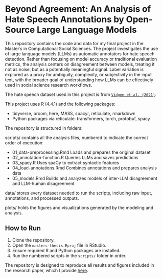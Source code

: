 # Beyond Agreement: An Analysis of Hate Speech Annotations by Open-Source Large Language Models
This repository contains the code and data for my final project in the Master’s in Computational Social Sciences. The project investigates the use of large language models (LLMs) as automatic annotators for hate speech detection. Rather than focusing on model accuracy or traditional evaluation metrics, the analysis centers on disagreement between models, treating it not as noise, but as a potentially meaningful signal. Label variation is explored as a proxy for ambiguity, complexity, or subjectivity in the input text, with the broader goal of understanding how LLMs can be effectively used in social science research workflows.

The hate speech dataset used in this project is from [`Vidgen et al. (2021)`](https://doi.org/10.18653/v1/2021.acl-long.132).

This project uses R (4.4.1) and the following packages:

 - tidyverse, broom, here, MASS, spacyr, reticulate, rmarkdown
 - Python packages via reticulate: transformers, torch, protobuf, spacy

The repository is structured in folders:

scripts/ contains all the analysis files, numbered to indicate the correct order of execution:
 - 01_data-preprocessing.Rmd	Loads and prepares the original dataset
 - 02_annotation-function.R	Queries LLMs and saves predictions
 - 03_spacy.R	Uses spaCy to extract syntactic features
 - 04_load-annotations.Rmd	Combines annotations and prepares analysis data
 - 05_models.Rmd	Builds and analyzes models of inter-LLM disagreement and LLM-human disagreement

data/ stores every dataset needed to run the scripts, including raw input, annotations, and processed outputs.

plots/ holds the figures and visualizations generated by the modeling and analysis.

## How to Run

1. Clone the repository.
2. Open the `masters-thesis.Rproj` file in RStudio.
3. Ensure required R and Python packages are installed.
4. Run the numbered scripts in the `scripts/` folder in order.

The repository is designed to reproduce all results and figures included in the research paper, which I provide [here](IreneGarcia_MastersThesis_2025.pdf).
